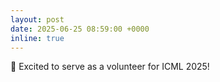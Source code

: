 ```yaml
---
layout: post
date: 2025-06-25 08:59:00 +0000
inline: true
---
```


:tada: Excited to serve as a volunteer for ICML 2025!